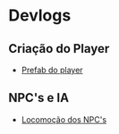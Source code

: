 # Devlogs


## Criação do Player
 - [Prefab do player](https://vinizap.itch.io/dog-adventure/devlog/426893/criando-o-prefab-do-player)

##  NPC's e IA
 - [Locomoção dos NPC's](https://vinizap.itch.io/dog-adventure/devlog/450547/locomoo-dos-npcs)